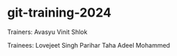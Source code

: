 # git-training-2024

Trainers:
Avasyu
Vinit
Shlok

Trainees:
Lovejeet Singh Parihar
Taha Adeel Mohammed
